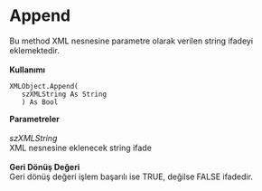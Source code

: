 # Append

Bu method XML nesnesine parametre olarak verilen string ifadeyi eklemektedir.\
\
**Kullanımı**

```
XMLObject.Append(
   szXMLString As String
   ) As Bool
```

**Parametreler**\
\
_szXMLString_\
XML nesnesine eklenecek string ifade\
\
**Geri Dönüş Değeri**\
Geri dönüş değeri işlem başarılı ise TRUE, değilse FALSE ifadedir.

